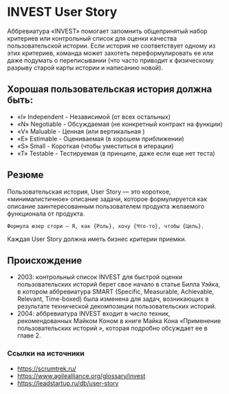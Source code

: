 # INVEST User Story

Аббревиатура «INVEST» помогает запомнить общепринятый набор критериев или контрольный список для оценки качества пользовательской истории. 
Если история не соответствует одному из этих критериев, команда может захотеть переформулировать ее или даже подумать о переписывании
(что часто приводит к физическому разрыву старой карты истории и написанию новой).

## Хорошая пользовательская история должна быть:

* «I» Independent - Независимой (от всех остальных)
* «N» Negotiable - Обсуждаемая (не конкретный контракт на функции)
* «V» Мaluable - Ценная (или вертикальная )
* «E» Estimable - Оцениваемая (в хорошем приближении)
* «S» Small - Короткая (чтобы уместиться в итерации)
* «Т» Testable  - Тестируемая (в принципе, даже если еще нет теста)

## Резюме 
Пользовательская история, User Story — это короткое, «минималистичное» описание задачи, 
которое формулируется как описание заинтересованным пользователем продукта желаемого функционала от продукта.
```
Формула юзер стори — Я, как {Роль}, хочу {Что-то}, чтобы {Цель}.
```
Каждая User Story должна иметь бизнес критерии приемки.


## Происхождение
* 2003: контрольный список INVEST для быстрой оценки пользовательских историй берет свое начало в статье Билла Уэйка, в котором аббревиатура SMART (Specific, Measurable, Achievable, Relevant, Time-boxed) была изменена для задач, возникающих в результате технической декомпозиции пользовательских историй.
* 2004: аббревиатура INVEST входит в число техник, рекомендованных Майком Коном в книге Майка Кона «Применение пользовательских историй », которая подробно обсуждает ее в главе 2.

### Ссылки на источники
 * https://scrumtrek.ru/
 * https://www.agilealliance.org/glossary/invest
 * https://leadstartup.ru/db/user-story
